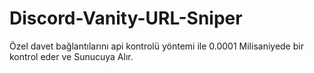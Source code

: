 # Discord-Vanity-URL-Sniper
Özel davet bağlantılarını api kontrolü yöntemi ile 0.0001 Milisaniyede bir kontrol eder ve Sunucuya Alır.
